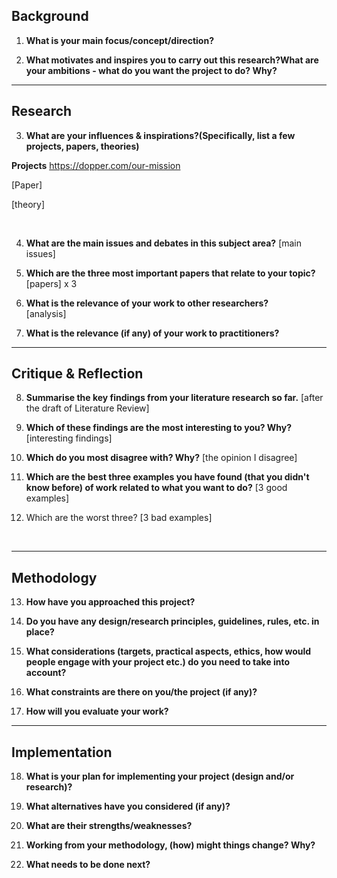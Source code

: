 ## Background

1. **What is your main focus/concept/direction?**

2) **What motivates and inspires you to carry out this research?What are your ambitions - what do you want the project to do? Why?**

---

## Research

3. **What are your influences & inspirations?(Specifically, list a few projects, papers, theories)**

**Projects**
https://dopper.com/our-mission

[Paper]

[theory]

<br/>

4. **What are the main issues and debates in this subject area?**
   [main issues]
   <br/>

5. **Which are the three most important papers that relate to your topic?**
   <br/>
   [papers] x 3

6. **What is the relevance of your work to other researchers?**
   <br/>
   [analysis]

7. **What is the relevance (if any) of your work to practitioners?**
   <br/>

---

## Critique & Reflection

8. **Summarise the key findings from your literature research so far.**
   [after the draft of Literature Review]

9. **Which of these findings are the most interesting to you? Why?**
   [interesting findings]

10. **Which do you most disagree with? Why?**
    [the opinion I disagree]

11. **Which are the best three examples you have found (that you didn't know before) of work related to what you want to do?**
    [3 good examples]

12. Which are the worst three?
    [3 bad examples]

<br/>

---

## Methodology

13. **How have you approached this project?**

14. **Do you have any design/research principles, guidelines, rules, etc. in place?**

15. **What considerations (targets, practical aspects, ethics, how would people engage with your project etc.) do you need to take into account?**

16. **What constraints are there on you/the project (if any)?**

17. **How will you evaluate your work?**

---

## Implementation

18. **What is your plan for implementing your project (design and/or research)?**

19. **What alternatives have you considered (if any)?**

20. **What are their strengths/weaknesses?**

21. **Working from your methodology, (how) might things change? Why?**

22. **What needs to be done next?**
